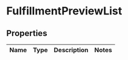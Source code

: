# FulfillmentPreviewList

## Properties
Name | Type | Description | Notes
------------ | ------------- | ------------- | -------------
